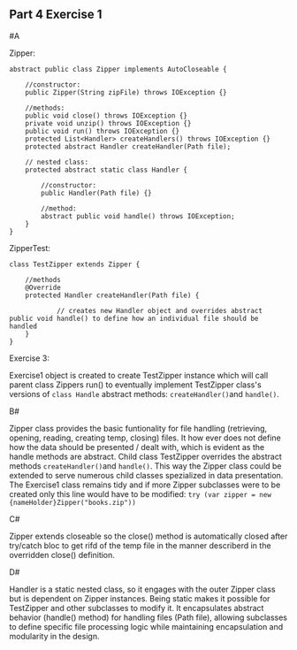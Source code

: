 ## Part 4 Exercise 1

#A

Zipper: 

```
abstract public class Zipper implements AutoCloseable {

    //constructor: 
    public Zipper(String zipFile) throws IOException {}

    //methods:
    public void close() throws IOException {}
    private void unzip() throws IOException {}
    public void run() throws IOException {}
    protected List<Handler> createHandlers() throws IOException {}
    protected abstract Handler createHandler(Path file);

    // nested class:
    protected abstract static class Handler {
        
        //constructor: 
        public Handler(Path file) {}

        //method: 
        abstract public void handle() throws IOException;
    }   
}

```
ZipperTest:

```
class TestZipper extends Zipper {

    //methods
    @Override 
    protected Handler createHandler(Path file) {

            // creates new Handler object and overrides abstract public void handle() to define how an individual file should be handled        
    }
} 
```
Exercise 3: 

Exercise1 object is created to create TestZipper instance which will call parent class Zippers run() to eventually implement TestZipper class's versions of `class Handle` abstract methods: `createHandler()`and `handle()`.

B#

Zipper class provides the basic funtionality for file handling (retrieving, opening, reading, creating temp, closing) files. It how ever does not define how the data should be presented / dealt with, which is evident as the handle methods are abstract. Child class TestZipper overrides the abstract methods `createHandler()`and `handle()`. This way the Zipper class could be extended to serve numerous child classes spezialized in data presentation. The Exercise1 class remains tidy and if more Zipper subclasses were to be created only this line would have to be modified: 
`try (var zipper = new {nameHolder}Zipper("books.zip"))`

C#

Zipper extends closeable so the close() method is automatically closed after try/catch bloc to get rifd of the temp file in the manner describerd in the overridden close() definition.  

D#

Handler is a static nested class, so it engages with the outer Zipper class but is dependent on Zipper instances. Being static makes it possible for TestZipper and other subclasses to modify it. It encapsulates abstract behavior (handle() method) for handling files (Path file), allowing subclasses to define specific file processing logic while maintaining encapsulation and modularity in the design.